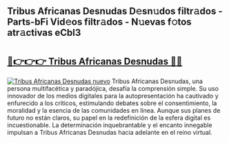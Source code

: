 ## Tribus Africanas Desnudas D𝚎sn𝚞dos filtr𝚊dos - Parts-bFi Vid𝚎os filtr𝚊dos - N𝚞evas f𝚘tos atr𝚊ctivas eCbl3

# <h2><a href="http://mb2wliw.tromn.icu/?c=Tribus+Africanas+Desnudas">🔗👉👉👉 Tribus Africanas Desnudas 🔗🔗</a></h2>

[![Tribus Africanas Desnudas nuevo](https://i.imgur.com/pEAQMta.gif)](http://mb2wliw.tromn.icu/?c=Tribus+Africanas+Desnudas)
Tribus Africanas Desnudas, una persona multifacética y paradójica, desafía la comprensión simple. Su uso innovador de los medios digitales para la autopresentación ha cautivado y enfurecido a los críticos, estimulando debates sobre el consentimiento, la moralidad y la esencia de las comunidades en línea. Aunque sus planes de futuro no están claros, su papel en la redefinición de la esfera digital es incuestionable. La determinación inquebrantable y el encanto innegable impulsan a Tribus Africanas Desnudas hacia adelante en el reino virtual.
